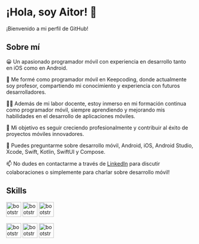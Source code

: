 # ¡Hola, soy Aitor! 👋

¡Bienvenido a mi perfil de GitHub!


## Sobre mí

😀 Un apasionado programador móvil con experiencia en desarrollo tanto en iOS como en Android.

📙 Me formé como programador móvil en Keepcoding, donde actualmente soy profesor, compartiendo mi conocimiento y experiencia con futuros desarrolladores.

🧑‍🎓 Además de mi labor docente, estoy inmerso en mi formación continua como programador móvil, siempre aprendiendo y mejorando mis habilidades en el desarrollo de aplicaciones móviles.

🔭 Mi objetivo es seguir creciendo profesionalmente y contribuir al éxito de proyectos móviles innovadores.

💬 Puedes preguntarme sobre desarrollo móvil, Android, iOS, Android Studio, Xcode, Swift, Kotlin, SwiftUI y Compose.

📫 No dudes en contactarme a través de [LinkedIn](https://www.linkedin.com/in/aitoriglesiaspubill/) para discutir colaboraciones o simplemente para charlar sobre desarrollo móvil!



## Skills
<img src="https://thumbs.dreamstime.com/b/logotipo-de-android-en-un-icono-gris-del-c%C3%ADrculo-nube-disponible-ai-ilustrador-formato-vector-146803252.jpg" alt="bootstrap" width="40" height="40"/>          <img src="https://cdn.icon-icons.com/icons2/2108/PNG/512/kotlin_icon_130893.png" alt="bootstrap" width="40" height="40"/>          <img src="https://blogger.googleusercontent.com/img/b/R29vZ2xl/AVvXsEjC97Z8BResg5dlPqczsRCFhP6zewWX0X0e7fVPG-G7PuUZwwZVsi9OPoqJYkgqT2h0FI95SsmWzVEgpt8b8HAqFiIxZ98TFtY4lE0b8UrtVJ2HrJebRwl6C9DslsQDl9KnBIrdHS6LtkY/s1600/jetpack+compose+icon_RGB.png" alt="bootstrap" width="40" height="40"/>

<img src="https://www.e-sort.net/wp-content/uploads/2012/03/logo-apple.jpg" alt="bootstrap" width="40" height="40"/>          <img src="https://seeklogo.com/images/S/swift-logo-E9182990F5-seeklogo.com.png" alt="bootstrap" width="40" height="40"/> 
         <img src="https://developer.apple.com/assets/elements/icons/swiftui/swiftui-96x96_2x.png" alt="bootstrap" width="40" height="40"/>


